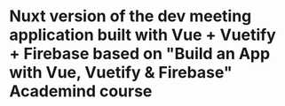 # Nuxt version of the dev meeting application built with Vue + Vuetify + Firebase based on "Build an App with Vue, Vuetify & Firebase" Academind course